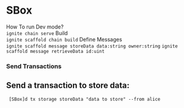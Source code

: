 # SBox
How To run Dev mode? <br/>
```ignite chain serve```
Build<br />
```ignite scaffold chain build```
Define Messages <br />
```ignite scaffold message storeData data:string owner:string```
```ignite scaffold message retrieveData id:uint```
### Send Transactions
## Send a transaction to store data:<be />
``` [SBox]d tx storage storeData "data to store" --from alice```

